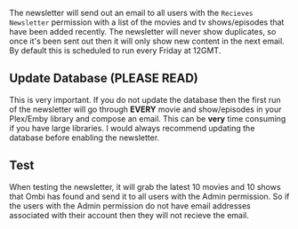 The newsletter will send out an email to all users with the `Recieves Newsletter` permission with a list of the movies and tv shows/episodes that have been added recently. The newsletter will never show duplicates, so once it's been sent out then it will only show new content in the next email. By default this is scheduled to run every Friday at 12GMT.


## Update Database (PLEASE READ)
This is very important. If you do not update the database then the first run of the newsletter will go through **EVERY** movie and show/episodes in your Plex/Emby library and compose an email. This can be **very** time consuming if you have large libraries. I would always recommend updating the database before enabling the newsletter.


## Test
When testing the newsletter, it will grab the latest 10 movies and 10 shows that Ombi has found and send it to all users with the Admin permission. So if the users with the Admin permission do not have email addresses associated with their account then they will not recieve the email.
